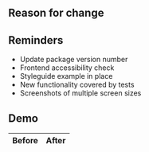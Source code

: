 ## Reason for change

<!-- Explain what this PR does -->

## Reminders

- Update package version number
- Frontend accessibility check
- Styleguide example in place
- New functionality covered by tests
- Screenshots of multiple screen sizes

## Demo

| Before | After |
|--------|--------|